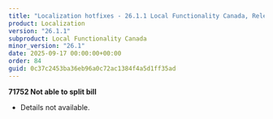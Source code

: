 ```yaml
---
title: "Localization hotfixes - 26.1.1 Local Functionality Canada, Release date September 17, 2025 - Hotfixes"
product: Localization
version: "26.1.1"
subproduct: Local Functionality Canada
minor_version: "26.1"
date: 2025-09-17 00:00:00+00:00
order: 84
guid: 0c37c2453ba36eb96a0c72ac1384f4a5d1ff35ad
---
```


<div><strong>71752 Not able to split bill</strong>
<ul><li>Details not available.</li></ul></div>
